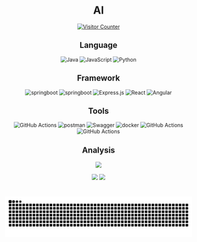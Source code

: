 # <div align="center">Al</div>
<p align="center">  
  <a href="https://count.getloli.com" target="_blank">    
    <img alt="Visitor Counter" src="https://count.getloli.com/@Al-vallon.github?name=Al-vallon&theme=rule34&padding=7&offset=1&align=center&scale=1.3&pixelated=1&darkmode=1">  
  </a>
</p>

<p align="center"> 
   <h2 align="center"> Language </h2>
  <p align="center">
    <img src="https://img.shields.io/badge/Java-ED8B00?style=for-the-badge&logo=openjdk" alt="Java" height="30px">
    <img src="https://img.shields.io/badge/JavaScript-323330?style=for-the-badge&logo=javascript&logoColor=F7DF1E" alt="JavaScript" height="30px">  
    <img src="https://img.shields.io/badge/Python-3776AB?style=for-the-badge&logo=python&logoColor=white" alt="Python" height="30px"></p><p align="center"> 
  </p>
    
      
   <h2 align="center" > Framework </h2>
   <p align="center">
    <img src="https://img.shields.io/badge/Spring%20Boot-6DB33F?logo=springboot&logoColor=fff" alt="springboot" height="30px">
    <img src="https://img.shields.io/badge/Django-%23092E20.svg?logo=django&logoColor=white" alt="springboot" height="30px">
    <img src="https://img.shields.io/badge/Express.js-%23404d59.svg?logo=express&logoColor=%2361DAFB" alt="Express.js" height="30px">
    <img src="https://img.shields.io/badge/React-%2320232a.svg?logo=react&logoColor=%2361DAFB" alt="React" height="30px">
    <img src="https://img.shields.io/badge/Angular-%23DD0031.svg?logo=angular&logoColor=white" alt="Angular" height="30px">
    </p>

   <h2 align="center"> Tools </h2>
   <p align="center">
     <img src="https://img.shields.io/badge/GitHub_Actions-2088FF?logo=github-actions&logoColor=white" alt="GitHub Actions" height="30px">
     <img src="https://img.shields.io/badge/Postman-FF6C37?logo=postman&logoColor=white" alt="postman" height="30px">
     <img src="https://img.shields.io/badge/Swagger-85EA2D?logo=insomnia&logoColor=000" alt="Swagger" height="30px">
     <img src="https://img.shields.io/badge/Docker-2496ED?logo=docker&logoColor=fff" alt="docker" height="30px">
     <img src="https://img.shields.io/badge/GitHub_Actions-2088FF?logo=github-actions&logoColor=white" alt="GitHub Actions" height="30px">
     <img src="https://img.shields.io/badge/GitHub_Actions-2088FF?logo=github-actions&logoColor=white" alt="GitHub Actions" height="30px">
   </p>  
</p>
<h2 align="center" > Analysis </h2>
  <p align="center">
    <img height="200px" width="auto" align="center" src="https://github-readme-activity-graph.vercel.app/graph?username=Al-vallon&bg_color=256b76&color=bf91f3&line=bf91f3&point=bf91f3&area=true&hide_border=true" />
  </p>
    
  <p align="center">  
    <img height="200px" align="center" src="https://github-readme-stats.vercel.app/api?username=Al-vallon&show_icons=true&theme=tokyonight" />  
    <img height="200px" align="center" src="https://github-readme-stats.vercel.app/api/top-langs/?username=Al-vallon&theme=tokyonight" />
  </p>
  <p align="center">  
    <img src="http://github-profile-summary-cards.vercel.app/api/cards/profile-details?username=Al-vallon&theme=tokyonight" alt="">  
    <img src="http://github-profile-summary-cards.vercel.app/api/cards/productive-time?username=Al-vallon&theme=tokyonight&utcOffset=2" alt="">  
    <img src="http://github-profile-summary-cards.vercel.app/api/cards/most-commit-language?username=Al-vallon&theme=tokyonight" alt=""></p><p align="center">  
    <img src="https://github.com/Al-vallon/Al-vallon/blob/output/snake.svg" alt="Snake animation" />
  </p>
